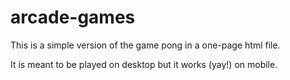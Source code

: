 # arcade-games

This is a simple version of the game pong in a one-page html file.

It is meant to be played on desktop but it works (yay!) on mobile.
